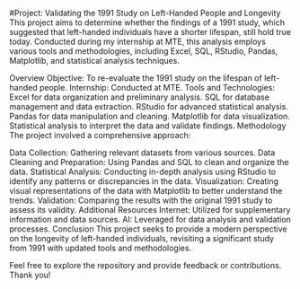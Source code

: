 #Project: Validating the 1991 Study on Left-Handed People and Longevity
This project aims to determine whether the findings of a 1991 study, which suggested that left-handed individuals have a shorter lifespan, still hold true today. Conducted during my internship at MTE, this analysis employs various tools and methodologies, including Excel, SQL, RStudio, Pandas, Matplotlib, and statistical analysis techniques.

Overview
Objective: To re-evaluate the 1991 study on the lifespan of left-handed people.
Internship: Conducted at MTE.
Tools and Technologies:
Excel for data organization and preliminary analysis.
SQL for database management and data extraction.
RStudio for advanced statistical analysis.
Pandas for data manipulation and cleaning.
Matplotlib for data visualization.
Statistical analysis to interpret the data and validate findings.
Methodology
The project involved a comprehensive approach:

Data Collection: Gathering relevant datasets from various sources.
Data Cleaning and Preparation: Using Pandas and SQL to clean and organize the data.
Statistical Analysis: Conducting in-depth analysis using RStudio to identify any patterns or discrepancies in the data.
Visualization: Creating visual representations of the data with Matplotlib to better understand the trends.
Validation: Comparing the results with the original 1991 study to assess its validity.
Additional Resources
Internet: Utilized for supplementary information and data sources.
AI: Leveraged for data analysis and validation processes.
Conclusion
This project seeks to provide a modern perspective on the longevity of left-handed individuals, revisiting a significant study from 1991 with updated tools and methodologies.

Feel free to explore the repository and provide feedback or contributions. Thank you!
